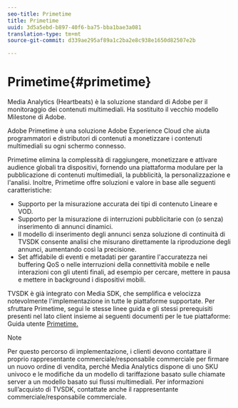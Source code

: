 ```yaml
---
seo-title: Primetime
title: Primetime
uuid: 3d5a5ebd-b897-40f6-ba75-bba1bae3a081
translation-type: tm+mt
source-git-commit: d339ae295af89a1c2ba2e8c938e1650d82507e2b

---
```



# Primetime{#primetime}

Media Analytics (Heartbeats) è la soluzione standard di Adobe per il monitoraggio dei contenuti multimediali. Ha sostituito il vecchio modello Milestone di Adobe.

Adobe Primetime è una soluzione Adobe Experience Cloud che aiuta programmatori e distributori di contenuti a monetizzare i contenuti multimediali su ogni schermo connesso.

Primetime elimina la complessità di raggiungere, monetizzare e attivare audience globali tra dispositivi, fornendo una piattaforma modulare per la pubblicazione di contenuti multimediali, la pubblicità, la personalizzazione e l'analisi. Inoltre, Primetime offre soluzioni e valore in base alle seguenti caratteristiche:

* Supporto per la misurazione accurata dei tipi di contenuto Lineare e VOD.
* Supporto per la misurazione di interruzioni pubblicitarie con (o senza) inserimento di annunci dinamici.
* Il modello di inserimento degli annunci senza soluzione di continuità di TVSDK consente analisi che misurano direttamente la riproduzione degli annunci, aumentando così la precisione.
* Set affidabile di eventi e metadati per garantire l'accuratezza nei buffering QoS o nelle interruzioni della connettività mobile e nelle interazioni con gli utenti finali, ad esempio per cercare, mettere in pausa e mettere in background i dispositivi mobili.
<!--
* Integrated support for Nielsen DTVR (linear) with ID3 metadata and DCR with CMS metadata.
-->

TVSDK è già integrato con Media SDK, che semplifica e velocizza notevolmente l'implementazione in tutte le piattaforme supportate. <!--Primetime also supports the partnership with Nielsen.--> Per sfruttare Primetime, segui le stesse linee guida e gli stessi prerequisiti presenti nel lato [](/help/intro-to-ava/implementation-paths/client-side-path.md) client insieme ai seguenti documenti per le tue piattaforme: Guida utente [Primetime.](https://helpx.adobe.com/primetime/user-guide.html)

>[!NOTE]
>
>Per questo percorso di implementazione, i clienti devono contattare il proprio rappresentante commerciale/responsabile commerciale per firmare un nuovo ordine di vendita, perché Media Analytics dispone di uno SKU univoco e le modifiche da un modello di tariffazione basato sulle chiamate server a un modello basato sui flussi multimediali. Per informazioni sull’acquisto di TVSDK, contattate anche il rappresentante commerciale/responsabile commerciale.
